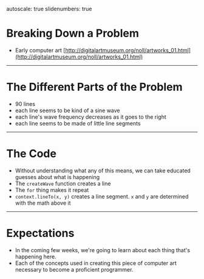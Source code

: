 autoscale: true
slidenumbers: true

# Breaking Down a Problem
- Early computer art
[http://digitalartmuseum.org/noll/artworks_01.html](http://digitalartmuseum.org/noll/artworks_01.html)

---

# The Different Parts of the Problem
- 90 lines
- each line seems to be kind of a sine wave
- each line's wave frequency decreases as it goes to the right
- each line seems to be made of little line segments

---

# The Code
- Without understanding what any of this means, we can take educated guesses about what is happening
- The `createWave` function creates a line
- The `for` thing makes it repeat 
- `context.lineTo(x, y)` creates a line segment. `x` and `y` are determined with the math above it

---

# Expectations
- In the coming few weeks, we're going to learn about each thing that's happening here.
- Each of the concepts used in creating this piece of computer art necessary to become a proficient programmer.